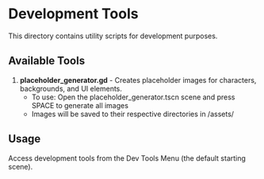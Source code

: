 # Development Tools

This directory contains utility scripts for development purposes.

## Available Tools

1. **placeholder_generator.gd** - Creates placeholder images for characters, backgrounds, and UI elements.
   - To use: Open the placeholder_generator.tscn scene and press SPACE to generate all images
   - Images will be saved to their respective directories in /assets/

## Usage

Access development tools from the Dev Tools Menu (the default starting scene). 